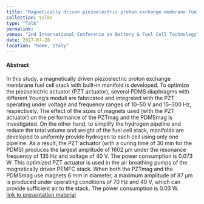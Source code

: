 ```yaml
---
title: "Magnetically driven piezoelectric proton exchange membrane fuel cell stack with built-in manifold"
collection: talks
type: "Talk"
permalink:
venue: "2nd International Conference on Battery & Fuel Cell Technology"
date: 2017-07-28
location: "Rome, Italy"
---
```

#### Abstract
In this study, a magnetically driven piezoelectric proton exchange membrane fuel cell stack with built-in manifold is developed. To optimize the piezoelectric actuator (PZT actuator), several PDMS diaphragms with different Young’s moduli are fabricated and integrated with the PZT operating under voltage and frequency ranges of 10–50 V and 15–300 Hz, respectively. The effect of the sizes of magnets used (with the PZT actuator) on the performance of the PZTmag and the PDMSmag is investigated. On the other hand, to simplify the hydrogen pipeline and reduce the total volume and weight of the fuel cell stack, manifolds are developed to uniformly provide hydrogen to each cell using only one pipeline. As a result, the PZT actuator (with a curing time of 30 min for the PDMS) produces the largest amplitude of 1602 μm under the resonance frequency of 135 Hz and voltage of 40 V. The power consumption is 0.073 W. This optimized PZT actuator is used in the air breathing pumps of the magnetically driven PEMFC stack. When both the PZTmag and the PDMSmag use magnets 6 mm in diameter, a maximum amplitude of 87 μm is produced under operating conditions of 70 Hz and 40 V, which can provide sufficient air to the stack. The power consumption is 0.03 W.<br/>
[link to presentation material](https://www.longdom.org/conference-abstracts-files/2090-4541-C1-035-018.pdf)

